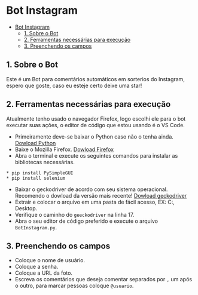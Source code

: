 # Bot Instagram
- [Bot Instagram](#bot-instagram)
  - [1. Sobre o Bot](#1-sobre-o-bot)
  - [2. Ferramentas necessárias para execução](#2-ferramentas-necessárias-para-execução)
  - [3. Preenchendo os campos](#3-preenchendo-os-campos)
## 1. Sobre o Bot
 Este é um Bot para comentários automáticos em sorterios do Instagram, espero que goste, caso eu esteje certo deixe uma star!

## 2. Ferramentas necessárias para execução
 Atualmente tenho usado o navegador Firefox, logo escolhi ele para o bot executar suas ações, o editor de código que estou usando é o VS Code.
 * Primeiramente deve-se baixar o Python caso não o tenha ainda. [Dowload Python](https://www.python.org/downloads/)
 * Baixe o Mozilla Firefox. [Dowload Firefox](https://www.mozilla.org/pt-BR/firefox/new/)
 * Abra o terminal e execute os seguintes comandos para instalar as bibliotecas necessárias.
```
* pip install PySimpleGUI
* pip install selenium
```
 * Baixar o geckodriver de acordo com seu sistema operacional. Recomendo o dowload da versão mais recente! [Dowload geckodriver](https://github.com/mozilla/geckodriver/releases)
 * Extrair e colocar o arquivo em uma  pasta de fácil acesso, EX: C:, Desktop.
 * Verifique o caminho do `geeckodriver` na linha 17.
 * Abra o seu editor de código preferido e execute o arquivo `BotInstagram.py`.

## 3. Preenchendo os campos
 * Coloque o nome de usuário.
 * Coloque a senha.
 * Coloque a URL da foto.
 * Escreva os comentários que deseja comentar separados por `,` um após o outro, para marcar pessoas coloque `@usuario`.